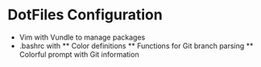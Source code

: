 DotFiles Configuration
======================

* Vim with Vundle to manage packages
* .bashrc with
** Color definitions
** Functions for Git branch parsing
** Colorful prompt with Git information
